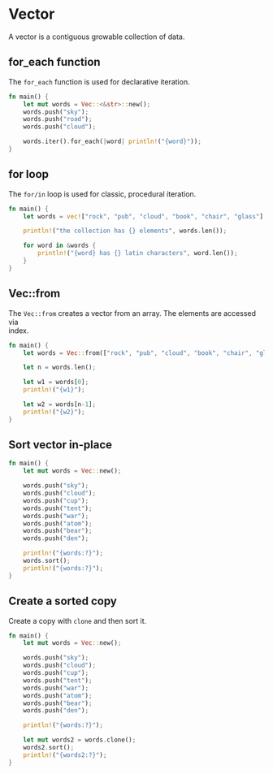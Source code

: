 # Vector 

A vector is a contiguous growable collection of data.  

## for_each function

The `for_each` function is used for declarative iteration.  

```rust
fn main() {
    let mut words = Vec::<&str>::new();
    words.push("sky");
    words.push("road");
    words.push("cloud");

    words.iter().for_each(|word| println!("{word}"));
}
```

## for loop

The `for/in` loop is used for classic, procedural iteration.  

```rust
fn main() {
    let words = vec!["rock", "pub", "cloud", "book", "chair", "glass"];

    println!("the collection has {} elements", words.len());

    for word in &words {
        println!("{word} has {} latin characters", word.len());
    }
}
```

## Vec::from

The `Vec::from` creates a vector from an array. The elements are accessed via  
index.  

```rust
fn main() {
    let words = Vec::from(["rock", "pub", "cloud", "book", "chair", "glass"]);

    let n = words.len();

    let w1 = words[0];
    println!("{w1}");

    let w2 = words[n-1];
    println!("{w2}");
}
```

## Sort vector in-place

```rust
fn main() {
    let mut words = Vec::new();

    words.push("sky");
    words.push("cloud");
    words.push("cup");
    words.push("tent");
    words.push("war");
    words.push("atom");
    words.push("bear");
    words.push("den");

    println!("{words:?}");
    words.sort();
    println!("{words:?}");
}
```

## Create a sorted copy

Create a copy with `clone` and then sort it.  

```rust
fn main() {
    let mut words = Vec::new();

    words.push("sky");
    words.push("cloud");
    words.push("cup");
    words.push("tent");
    words.push("war");
    words.push("atom");
    words.push("bear");
    words.push("den");

    println!("{words:?}");

    let mut words2 = words.clone();
    words2.sort();
    println!("{words2:?}");
}
```
